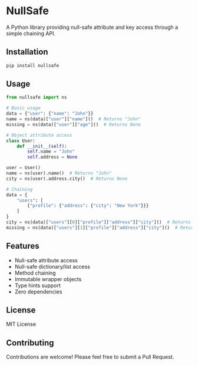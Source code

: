 # NullSafe

A Python library providing null-safe attribute and key access through a simple chaining API.

## Installation

```bash
pip install nullsafe
```

## Usage

```python
from nullsafe import ns

# Basic usage
data = {"user": {"name": "John"}}
name = ns(data)["user"]["name"]()  # Returns "John"
missing = ns(data)["user"]["age"]()  # Returns None

# Object attribute access
class User:
    def __init__(self):
        self.name = "John"
        self.address = None

user = User()
name = ns(user).name()  # Returns "John"
city = ns(user).address.city()  # Returns None

# Chaining
data = {
    "users": [
        {"profile": {"address": {"city": "New York"}}}
    ]
}
city = ns(data)["users"][0]["profile"]["address"]["city"]()  # Returns "New York"
missing = ns(data)["users"][1]["profile"]["address"]["city"]()  # Returns None
```

## Features

- Null-safe attribute access
- Null-safe dictionary/list access
- Method chaining
- Immutable wrapper objects
- Type hints support
- Zero dependencies

## License

MIT License

## Contributing

Contributions are welcome! Please feel free to submit a Pull Request.